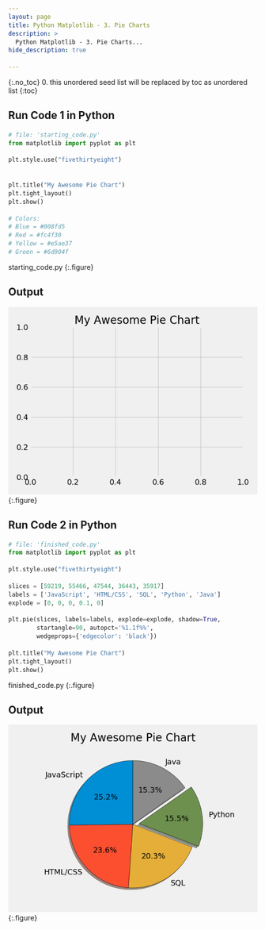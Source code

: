 ```yaml
---
layout: page
title: Python Matplotlib - 3. Pie Charts
description: >
  Python Matplotlib - 3. Pie Charts...
hide_description: true

---
```


{:.no_toc}
0. this unordered seed list will be replaced by toc as unordered list
{:toc}


##  Run Code 1 in Python

~~~py
# file: 'starting_code.py'
from matplotlib import pyplot as plt

plt.style.use("fivethirtyeight")


plt.title("My Awesome Pie Chart")
plt.tight_layout()
plt.show()

# Colors:
# Blue = #008fd5
# Red = #fc4f30
# Yellow = #e5ae37
# Green = #6d904f
~~~
starting_code.py
{:.figure}


##  Output

![](/courses/python-matplotlib/python-matplotlib-3-pie-charts-pic1.png)
{:.figure}


##  Run Code 2 in Python

~~~py
# file: 'finished_code.py'
from matplotlib import pyplot as plt

plt.style.use("fivethirtyeight")

slices = [59219, 55466, 47544, 36443, 35917]
labels = ['JavaScript', 'HTML/CSS', 'SQL', 'Python', 'Java']
explode = [0, 0, 0, 0.1, 0]

plt.pie(slices, labels=labels, explode=explode, shadow=True,
        startangle=90, autopct='%1.1f%%',
        wedgeprops={'edgecolor': 'black'})

plt.title("My Awesome Pie Chart")
plt.tight_layout()
plt.show()
~~~
finished_code.py
{:.figure}


##  Output

![](/courses/python-matplotlib/python-matplotlib-3-pie-charts-pic2.png)
{:.figure}


